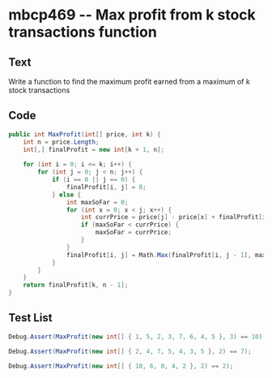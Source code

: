 # mbcp469 -- Max profit from k stock transactions function

## Text

Write a function to find the maximum profit earned from a maximum of k stock transactions

## Code

```csharp
public int MaxProfit(int[] price, int k) {
    int n = price.Length;
    int[,] finalProfit = new int[k + 1, n];
    
    for (int i = 0; i <= k; i++) {
        for (int j = 0; j < n; j++) {
            if (i == 0 || j == 0) {
                finalProfit[i, j] = 0;
            } else {
                int maxSoFar = 0;
                for (int x = 0; x < j; x++) {
                    int currPrice = price[j] - price[x] + finalProfit[i - 1, x];
                    if (maxSoFar < currPrice) {
                        maxSoFar = currPrice;
                    }
                }
                finalProfit[i, j] = Math.Max(finalProfit[i, j - 1], maxSoFar);
            }
        }
    }
    return finalProfit[k, n - 1];
}
```

## Test List

```csharp
Debug.Assert(MaxProfit(new int[] { 1, 5, 2, 3, 7, 6, 4, 5 }, 3) == 10);
```

```csharp
Debug.Assert(MaxProfit(new int[] { 2, 4, 7, 5, 4, 3, 5 }, 2) == 7);
```

```csharp
Debug.Assert(MaxProfit(new int[] { 10, 6, 8, 4, 2 }, 2) == 2);
```
